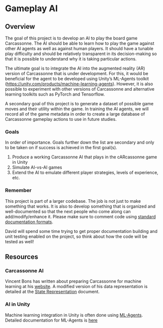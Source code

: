 # Gameplay AI

## Overview

The goal of this project is to develop an AI to play the board game Carcassonne. The AI should be able to learn how to play the game against other AI agents as well as against human players. It should have a tunable play difficulty and should be relatively transparent in its decision-making so that it is possible to understand why it is taking particular actions.

The ultimate goal is to integrate the AI into the augmented reality (AR) version of Carcassonne that is under development. For this, it would be beneficial for the agent to be developed using Unity’s ML-Agents toolkit (https://unity.com/products/machine-learning-agents). However, it is also possible to experiment with other versions of Carcassonne and alternative learning toolkits such as PyTorch and Tensorflow.

A secondary goal of this project is to generate a dataset of possible game moves and their utility within the game. In training the AI agents, we will record all of the game metadata in order to create a large database of Carcassonne gameplay actions to use in future studies.

### Goals

In order of importance. Goals further down the list are secondary and only to be taken on if success is achieved in the first goal(s).

1. Produce a working Carcassonne AI that plays in the cARcassonne game in Unity
1. Simulate AI-vs-AI games
1. Extend the AI to emulate different player strategies, levels of experience, etc.

### Remember

This project is part of a larger codebase. The job is not just to make something that works. It is also to develop something that is organized and well-documented so that the next people who come along can add/modify/enhance it. Please make sure to comment code using [standard documentation formats](https://docs.microsoft.com/en-us/dotnet/csharp/language-reference/xmldoc/recommended-tags).

David will spend some time trying to get proper documentation building and unit testing enabled on the project, so think about how the code will be tested as well!

## Resources

### Carcassonne AI

Vincent Bons has written about preparing Carcassonne for machine learning at his [website](https://wingedsheep.com/programming-carcassonne/).
A modified version of his data representation is detailed at the [State Representation](states.md) document.

### AI in Unity

Machine learning integration in Unity is often done using [ML-Agents](https://unity.com/products/machine-learning-agents). Detailed documentation for ML-Agents is [here](https://github.com/Unity-Technologies/ml-agents/blob/release_18_docs/docs/Readme.md)